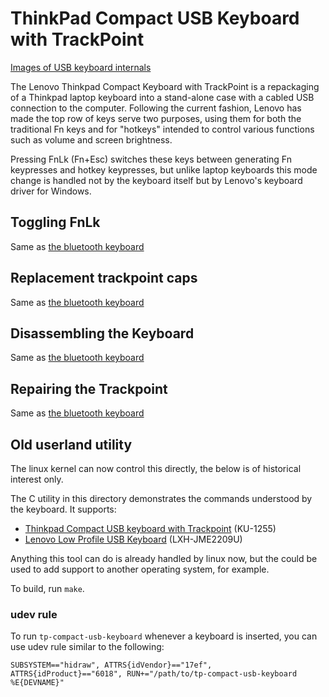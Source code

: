 # ThinkPad Compact USB Keyboard with TrackPoint

[Images of USB keyboard internals](tp-compact-usb-keyboard/)

The Lenovo Thinkpad Compact Keyboard with TrackPoint is a repackaging of a
Thinkpad laptop keyboard into a stand-alone case with a cabled USB connection
to the computer. Following the current fashion, Lenovo has made the top row of
keys serve two purposes, using them for both the traditional Fn keys and for
"hotkeys" intended to control various functions such as volume and screen
brightness.

Pressing FnLk (Fn+Esc) switches these keys between generating Fn
keypresses and hotkey keypresses, but unlike laptop keyboards this mode change
is handled not by the keyboard itself but by Lenovo's keyboard driver for
Windows.

## Toggling FnLk

Same as [the bluetooth keyboard](../tp-compact-bt-keyboard/#toggling-fnlk)

## Replacement trackpoint caps

Same as [the bluetooth keyboard](../tp-compact-bt-keyboard/#replacement-trackpoint-caps)

## Disassembling the Keyboard

Same as [the bluetooth keyboard](../tp-compact-bt-keyboard/#disassembling-the-keyboard)

## Repairing the Trackpoint

Same as [the bluetooth keyboard](../tp-compact-bt-keyboard/#repairing-the-trackpoint)

## Old userland utility

The linux kernel can now control this directly, the below is of historical interest only.

The C utility in this directory demonstrates the commands understood by the
keyboard. It supports:

* [Thinkpad Compact USB keyboard with Trackpoint](https://www.google.com/search?tbm=isch&q=KU-1255) (KU-1255)
* [Lenovo Low Profile USB Keyboard](https://www.google.com/search?tbm=isch&q=LXH-JME2209U) (LXH-JME2209U)

Anything this tool can do is already handled by linux now, but the could be
used to add support to another operating system, for example.

To build, run ``make``.

### udev rule

To run ``tp-compact-usb-keyboard`` whenever a keyboard is inserted, you can use
udev rule similar to the following:

```
SUBSYSTEM=="hidraw", ATTRS{idVendor}=="17ef", ATTRS{idProduct}=="6018", RUN+="/path/to/tp-compact-usb-keyboard %E{DEVNAME}"
```
